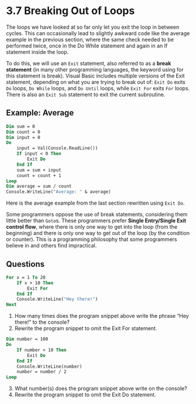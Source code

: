 # 3.7 Breaking Out of Loops

The loops we have looked at so far only let you exit the loop in between cycles. This can occasionally lead to slightly awkward code like the average example in the previous section, where the same check needed to be performed twice, once in the Do While statement and again in an If statement inside the loop.

To do this, we will use an ```Exit``` statement, also referred to as a **break statement** (in many other programming languages, the keyword using for this statement is break). Visual Basic includes multiple versions of the Exit statement, depending on what you are trying to break out of: ```Exit Do``` exits ```Do``` loops, ```Do While``` loops, and ```Do Until``` loops, while ```Exit For``` exits ```For``` loops. There is also an ```Exit Sub``` statement to exit the current subroutine.

## Example: Average
```vb
Dim sum = 0
Dim count = 0
Dim input = 0
Do
    input = Val(Console.ReadLine())
    If input < 0 Then
        Exit Do
    End If
    sum = sum + input
    count = count + 1
Loop
Dim average = sum / count
Console.WriteLine("Average: " & average)
```
Here is the average example from the last section rewritten using ```Exit Do```.

Some programmers oppose the use of break statements, considering them little better than ```Goto```s. These programmers prefer **Single Entry/Single Exit control flow**, where there is only one way to get into the loop (from the beginning) and there is only one way to get out of the loop (by the condition or counter). This is a programming philosophy that some programmers believe in and others find impractical.

## Questions
```vb
For x = 1 To 20
    If x > 10 Then
        Exit For
    End If
    Console.WriteLine("Hey there!")
Next
```
1. How many times does the program snippet above write the phrase “Hey there!” to the console?
2. Rewrite the program snippet to omit the Exit For statement.
```vb
Dim number = 100
Do
    If number < 10 Then
        Exit Do
    End If
    Console.WriteLine(number)
    number = number / 2
Loop
```
3. What number(s) does the program snippet above write on the console?
4. Rewrite the program snippet to omit the Exit Do statement.